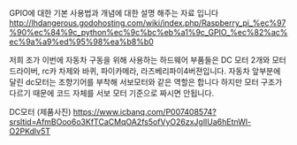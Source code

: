 GPIO에 대한 기본 사용법과 개념에 대한 설명 해주는 자료 입니다
http://lhdangerous.godohosting.com/wiki/index.php/Raspberry_pi_%ec%97%90%ec%84%9c_python%ec%9c%bc%eb%a1%9c_GPIO_%ec%82%ac%ec%9a%a9%ed%95%98%ea%b8%b0

저희 조가 이번에 자동차 구동을 위해 사용하는 하드웨어 부품들은  DC 모터 2개와 모터 드라이버, rc카 차제와 바퀴, 파이카메라, 라즈베리파이4버젼입니다. 
자동차 앞부분에 달린 dc모터는 조향기어를 부착해 서보모터와 같은 역할은 합니다 하지만 모터 구조가 다르기 때문에 코드 자체를 서보 모터 기준으로 짜시면 안됩니다. 

DC모터 (제품사진)
https://www.icbanq.com/P007408574?srsltid=AfmBOoo6o3KfTCaCMqOA2fs5ofVyO26zxJglIUa6hEtnWl-O2PKdlv5T
